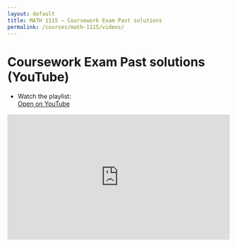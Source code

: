 ```yaml
---
layout: default
title: MATH 1115 — Coursework Exam Past solutions
permalink: /courses/math-1115/videos/
---
```


# Coursework Exam Past solutions (YouTube)

<!-- Option 1: Link to playlist/channel -->
- Watch the playlist:  
  <a class="btn" href="https://www.youtube.com/playlist?list=YOUR_PLAYLIST_ID" target="_blank" rel="noopener">Open on YouTube</a>

<!-- Option 2: Embed playlist (replace YOUR_PLAYLIST_ID) -->
<div style="position:relative;padding-top:56.25%;height:0;overflow:hidden;margin-top:1rem;">
  <iframe
    src="https://www.youtube.com/embed/videoseries?list=YOUR_PLAYLIST_ID"
    title="MATH 1115 Playlist"
    frameborder="0"
    allow="accelerometer; autoplay; clipboard-write; encrypted-media; gyroscope; picture-in-picture; web-share"
    allowfullscreen
    style="position:absolute;top:0;left:0;width:100%;height:100%;"></iframe>
</div>
